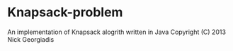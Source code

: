 Knapsack-problem
================
An implementation of Knapsack alogrith written in Java
Copyright (C) 2013  Nick Georgiadis
